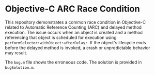 # Objective-C ARC Race Condition

This repository demonstrates a common race condition in Objective-C related to Automatic Reference Counting (ARC) and delayed method execution.  The issue occurs when an object is created and a method referencing that object is scheduled for execution using `performSelector:withObject:afterDelay:`. If the object's lifecycle ends before the delayed method is invoked, a crash or unpredictable behavior may result.

The `bug.m` file shows the erroneous code. The solution is provided in `bugSolution.m`.